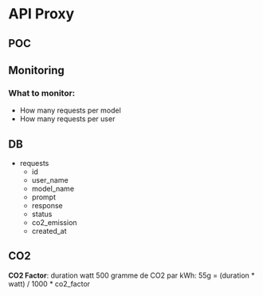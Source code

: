# API Proxy

## POC


## Monitoring

### What to monitor:
- How many requests per model
- How many requests per user


## DB
- requests
  - id
  - user_name
  - model_name
  - prompt
  - response
  - status
  - co2_emission
  - created_at


## CO2

**CO2 Factor**: 
duration
watt 500
gramme de CO2 par kWh: 55g
= (duration * watt) / 1000 * co2_factor





